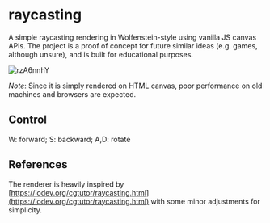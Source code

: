 # raycasting

A simple raycasting rendering in Wolfenstein-style using vanilla JS canvas APIs. The project is a proof of concept for future similar ideas (e.g. games, although unsure), and is built for educational purposes.

![rzA6nnhY](https://github.com/user-attachments/assets/48987de4-ad8f-4ba4-94b0-344b0a87fd4f)

*Note*: Since it is simply rendered on HTML canvas, poor performance on old machines and browsers are expected.

## Control

W: forward; S: backward; A,D: rotate

## References

The renderer is heavily inspired by [https://lodev.org/cgtutor/raycasting.html](https://lodev.org/cgtutor/raycasting.html) with some minor adjustments for simplicity.

